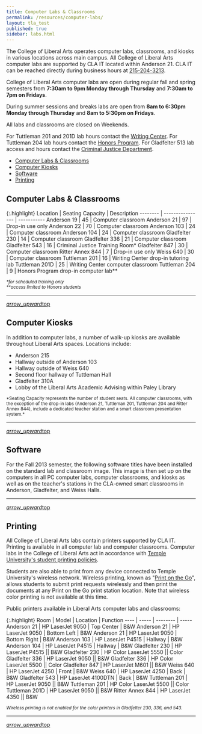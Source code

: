 ```yaml
---
title: Computer Labs & Classrooms
permalink: /resources/computer-labs/
layout: tla_test
published: true
sidebar: labs.html
---
```

The College of Liberal Arts operates computer labs, classrooms, and kiosks in various locations across main campus. All College of Liberal Arts computer labs are supported by CLA IT located within Anderson 21. CLA IT can be reached directly during business hours at [215-204-3213](tel:2152043213).

College of Liberal Arts computer labs are open during regular fall and spring semesters from **7:30am to 9pm Monday through Thursday** and **7:30am to 7pm on Fridays**.

During summer sessions and breaks labs are open from **8am to 6:30pm Monday through Thursday** and **8am to 5:30pm on Fridays**.

All labs and classrooms are closed on Weekends.

For Tuttleman 201 and 201D lab hours contact the [Writing Center](http://www.temple.edu/writingctr/). For Tuttleman 204 lab hours contact the [Honors Program](http://www.temple.edu/honors/). For Gladfelter 513 lab access and hours contact the [Criminal Justice Department](https://www.cla.temple.edu/criminal-justice/).

- [Computer Labs & Classrooms](#locations)
- [Computer Kiosks](#kiosks)
- [Software](#software)
- [Printing](#printing)

## Computer Labs & Classrooms

{:.highlight}
Location | Seating Capacity | Description
-------- | ---------------- | -----------
Anderson 19 | 45 | Computer classroom
Anderson 21 | 97 | Drop-in use only
Anderson 22 | 70 | Computer classroom
Anderson 103 | 24 | Computer classroom
Anderson 104 | 24 | Computer classroom
Gladfelter 230 | 14 | Computer classroom
Gladfelter 336 | 21 | Computer classroom
Gladfelter 543 | 16 | Criminal Justice Training Room*
Gladfelter 847 | 30 | Computer classroom
Ritter Annex 844 | 7 | Drop-in use only
Weiss 640 | 30 | Computer classroom
Tuttleman 201 | 16 | Writing Center drop-in tutoring lab
Tuttleman 201D | 25 | Writing Center computer classroom
Tuttleman 204 | 9 | Honors Program drop-in computer lab**

<small><i>
*for scheduled training only  
**access limited to Honors students
</i></small>

---

<a href="#top" class="right"><i class="material-icons">arrow_upward</i>top</a>

## Computer Kiosks

In addition to computer labs, a number of walk-up kiosks are available throughout Liberal Arts spaces. Locations include:

- Anderson 215
- Hallway outside of Anderson 103
- Hallway outside of Weiss 640
- Second floor hallway of Tuttleman Hall
- Gladfelter 310A
- Lobby of the Liberal Arts Academic Advising within Paley Library

<small>
*Seating Capacity represents the number of student seats. All computer classrooms, with the exception of the drop-in labs (Anderson 21, Tuttleman 201, Tuttleman 204 and Ritter Annex 844), include a dedicated teacher station and a smart classroom presentation system.*
</small>

---

<a href="#top" class="right"><i class="material-icons">arrow_upward</i>top</a>

## Software

For the Fall 2013 semester, the following software titles have been installed on the standard lab and classroom image. This image is then set up on the computers in all PC computer labs, computer classrooms, and kiosks as well as on the teacher's stations in the CLA-owned smart classrooms in Anderson, Gladfelter, and Weiss Halls.

---

<a href="#top" class="right"><i class="material-icons">arrow_upward</i>top</a>

## Printing

All College of Liberal Arts labs contain printers supported by CLA IT. Printing is available in all computer lab and computer classrooms. Computer labs in the College of Liberal Arts act in accordance with [Temple University's student printing policies](https://computerservices.temple.edu/student-printing-temple-university-computer-labs).

Students are also able to print from any device connected to Temple University's wireless network. Wireless printing, known as "[Print on the Go](https://computerservices.temple.edu/print-go)", allows students to submit print requests wirelessly and then print the documents at any Print on the Go print station location. Note that wireless color printing is not available at this time.

Public printers available in Liberal Arts computer labs and classrooms:

{:.highlight}
Room | Model | Location | Function
---- | ----- | -------- | -----
Anderson 21 | HP LaserJet 9050 | Top Center | B&W
Anderson 21 | HP LaserJet 9050 | Bottom Left | B&W
Anderson 21 | HP LaserJet 9050 | Bottom Right | B&W
Anderson 103 | HP LaserJet P4515 | Hallway | B&W
Anderson 104 | HP LaserJet P4515 | Hallway | B&W
Gladfelter 230 | HP LaserJet P4515 || B&W
Gladfelter 230 | HP Color LaserJet 5550 || Color
Gladfelter 336 | HP LaserJet 9050 || B&W
Gladfelter 336 | HP Color LaserJet 5500 || Color
Gladfelter 847 | HP LaserJet M601 || B&W
Weiss 640 | HP LaserJet 4250 | Front | B&W
Weiss 640 | HP LaserJet 4250 | Back | B&W
Gladfelter 543 | HP LaserJet 4100DTN | Back | B&W
Tuttleman 201 | HP LaserJet 9050 || B&W
Tuttleman 201 | HP Color LaserJet 5500 || Color
Tuttleman 201D | HP LaserJet 9050 || B&W
Ritter Annex 844 | HP LaserJet 4350 || B&W

<small>*Wireless printing is not enabled for the color printers in Gladfelter 230, 336, and 543.*</small>

---

<a href="#top" class="right"><i class="material-icons">arrow_upward</i>top</a>
